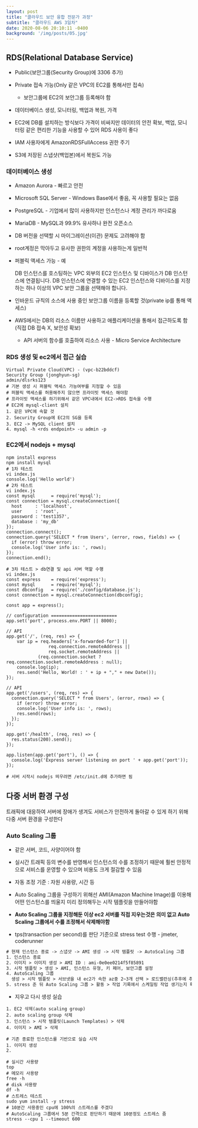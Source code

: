 ```yaml
---
layout: post
title: "클라우드 보안 융합 전문가 과정"
subtitle: "클라우드 AWS 3일차"
date: 2020-08-06 20:10:11 -0400
background: '/img/posts/05.jpg'
---
```


## RDS(Relational Database Service)  

* Public(보안그룹(Security Group)에 3306 추가)  

* Private 접속 가능(Only 같은 VPC의 EC2를 통해서만 접속)  

  * 보안그룹에 EC2의 보안그룹 등록해야 함

* 데이터베이스 생성, 모니터링, 백업과 복원, 가격  

* EC2에 DB를 설치하는 방식보다 가격이 비싸지만 데이터의 안전 확보, 백업, 모니터링 같은 편리한 기능을 사용할 수 있어 RDS 사용이 좋다  

* IAM 사용자에게 AmazonRDSFullAccess 권한 주기  

* S3에 저장된 스냅샷(백업본)에서 복원도 가능  

### 데이터베이스 생성  

* Amazon Aurora - 빠르고 안전  

* Microsoft SQL Server - Windows Base에서 좋음, 꼭 사용할 필요는 없음  

* PostgreSQL - 기업에서 많이 사용하지만 인스턴스나 계정 관리가 까다로움  

* MariaDB - MySQL과 99.9% 유사하나 완전 오픈소스  

* DB 버전을 선택할 시 마이그레이션(이관) 문제도 고려해야 함  

* root계정은 막아두고 유사한 권한의 계정을 사용하는게 일반적  

* 퍼블릭 액세스 가능 - 예  

  DB 인스턴스를 호스팅하는 VPC 외부의 EC2 인스턴스 및 디바이스가 DB 인스턴스에 연결됩니다. DB 인스턴스에 연결할 수 있는 EC2 인스턴스와 디바이스를 지정하는 하나 이상의 VPC 보안 그룹을 선택해야 합니다.  

* 인바운드 규칙의 소스에 사용 중인 보안그룹 이름을 등록할 것(private ip를 통해 액세스)  

* AWS에서는 DB의 리소스 이름만 사용하고 애플리케이션을 통해서 접근하도록 함(직접 DB 접속 X, 보안성 확보)  

  * API 서버의 함수를 호출하여 리소스 사용 - Micro Service Architecture  

### RDS 생성 및 ec2에서 접근 실습  

```shell
Virtual Private Cloud(VPC) - (vpc-b22bddcf)
Security Group (jonghyun-sg)
admin/dlsrks123
# 기본 생성 시 퍼블릭 액세스 가능여부를 지정할 수 있음
# 퍼블릭 액세스를 허용해주지 않으면 프라이빗 액세스 해야함
# 프라이빗 액세스를 하기위해서 같은 VPC내에서 EC2->RDS 접속을 수행
# EC2에 mysql-client 설치
1. 같은 VPC에 속할 것
2. Security Group에 EC2의 SG을 등록
3. EC2 -> MySQL client 설치
4. mysql -h <rds endpoint> -u admin -p
```

### EC2에서 nodejs + mysql  

```shell
npm install express
npm install mysql
# 1차 테스트
vi index.js
console.log('Hello world')
# 2차 테스트
vi index.js
const mysql      = require('mysql');
const connection = mysql.createConnection({
  host     : 'localhost',
  user     : 'root',
  password : 'test1357',
  database : 'my_db'
});
connection.connect();
connection.query('SELECT * from Users', (error, rows, fields) => {
  if (error) throw error;
  console.log('User info is: ', rows);
});
connection.end();

# 3차 테스트 > db연결 및 api 서버 역할 수행
vi index.js
const express    = require('express');
const mysql      = require('mysql');
const dbconfig   = require('./config/database.js');
const connection = mysql.createConnection(dbconfig);

const app = express();

// configuration =========================
app.set('port', process.env.PORT || 8000);

// API
app.get('/', (req, res) => {
    var ip = req.headers['x-forwarded-for'] || 
                req.connection.remoteAddress || 
                req.socket.remoteAddress ||
            (req.connection.socket ? req.connection.socket.remoteAddress : null);
    console.log(ip);
    res.send('Hello, World! : ' + ip + "," + new Date());
});

// API
app.get('/users', (req, res) => {
  connection.query('SELECT * from Users', (error, rows) => {
    if (error) throw error;
    console.log('User info is: ', rows);
    res.send(rows);
  });
});

app.get('/health', (req, res) => {
  res.status(200).send();
});

app.listen(app.get('port'), () => {
  console.log('Express server listening on port ' + app.get('port'));
});

# 서버 시작시 nodejs 띄우려면 /etc/init.d에 추가하면 됨
```

## 다중 서버 환경 구성  

트래픽에 대응하여 서버에 장애가 생겨도 서비스가 안전하게 돌아갈 수 있게 하기 위해 다중 서버 환경을 구성한다  

### Auto Scaling 그룹  

* 같은 서버, 코드, 사양이어야 함

* 실시간 트래픽 등의 변수를 반영해서 인스턴스의 수를 조정하기 때문에 훨씬 안정적으로 서비스를 운영할 수 있으며 비용도 크게 절감할 수 있음  

* 자동 조정 기준 : 자원 사용량, 시간 등  

* Auto Scaling 그룹을 구성하기 위해선 AMI(Amazon Machine Image)를 이용해 어떤 인스턴스를 띄울지 미리 정의해두는 시작 템플릿을 만들어야함  

* **Auto Scaling 그룹을 지정해둔 이상 ec2 서버를 직접 지우는것은 의미 없고 Auto Scaling 그룹에서 수를 조정해서 삭제해야함**  

* tps(transaction per second)를 판단 기준으로 stress test 수행 - jmeter, coderunner  

```txt
# 현재 인스턴스 종료 -> 스냅샷 -> AMI 생성 -> 시작 템플릿 -> AutoScaling 그룹
1. 인스턴스 종료
2. 이미지 > 이미지 생성 > AMI ID : ami-0e0ee0214f5f85891
3. 시작 템플릿 > 생성 > AMI, 인스턴스 유형, 키 페어, 보안그룹 설정
4. AutoScaling 그룹
  생성 > 시작 템플릿 > 서브넷을 내 ec2가 속한 az중 2~3개 선택 > 로드밸런싱(추후에 추가) > 그룹 크기(스케일링될 서버 갯수 - 유지, 최대, 최소) 및 조정 정책 구성 > 대상 추적 조정 정책(50%)
5. stress 준 뒤 Auto Scaling 그룹 > 활동 > 작업 기록에서 스케일링 작업 생기는지 확인(WaitingForInstanceWarmup라는 작업 생성) -> 인스턴스에서 private ip로 추가된 인스턴스 확인 -> 테스트 마쳤으면 Auto Scaling 그룹 > 세부정보 > 그룹 세부 정보에서 원하는 용량 수정
```

* 지우고 다시 생성 실습  

```shell
1. EC2 삭제(auto scaling group)
2. auto scaling group 삭제
3. 인스턴스 > 시작 템플릿(Launch Templates) > 삭제
4. 이미지 > AMI > 삭제

# 기존 종료한 인스턴스를 기반으로 실습 시작
1. 이미지 생성
2. 
```

```shell
# 실시간 사용량
top
# 메모리 사용량
free -h
# disk 사용량
df -h
# 스트레스 테스트
sudo yum install -y stress
# 10분간 사용중인 cpu에 100%의 스트레스를 주겠다
# AutoScaling 그룹에서 5분 간격으로 판단하기 때문에 10분정도 스트레스 줌
stress --cpu 1 --timeout 600
```
